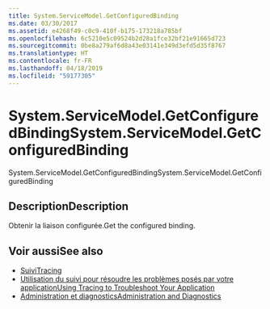 ```yaml
---
title: System.ServiceModel.GetConfiguredBinding
ms.date: 03/30/2017
ms.assetid: e4268f49-c0c9-410f-b175-173218a785bf
ms.openlocfilehash: 6c5210e5c09524b2d28a1fce32bf21e91665d723
ms.sourcegitcommit: 0be8a279af6d8a43e03141e349d3efd5d35f8767
ms.translationtype: HT
ms.contentlocale: fr-FR
ms.lasthandoff: 04/18/2019
ms.locfileid: "59177305"
---
```

# <a name="systemservicemodelgetconfiguredbinding"></a><span data-ttu-id="23fc4-102">System.ServiceModel.GetConfiguredBinding</span><span class="sxs-lookup"><span data-stu-id="23fc4-102">System.ServiceModel.GetConfiguredBinding</span></span>
<span data-ttu-id="23fc4-103">System.ServiceModel.GetConfiguredBinding</span><span class="sxs-lookup"><span data-stu-id="23fc4-103">System.ServiceModel.GetConfiguredBinding</span></span>  
  
## <a name="description"></a><span data-ttu-id="23fc4-104">Description</span><span class="sxs-lookup"><span data-stu-id="23fc4-104">Description</span></span>  
 <span data-ttu-id="23fc4-105">Obtenir la liaison configurée.</span><span class="sxs-lookup"><span data-stu-id="23fc4-105">Get the configured binding.</span></span>  
  
## <a name="see-also"></a><span data-ttu-id="23fc4-106">Voir aussi</span><span class="sxs-lookup"><span data-stu-id="23fc4-106">See also</span></span>

- [<span data-ttu-id="23fc4-107">Suivi</span><span class="sxs-lookup"><span data-stu-id="23fc4-107">Tracing</span></span>](../../../../../docs/framework/wcf/diagnostics/tracing/index.md)
- [<span data-ttu-id="23fc4-108">Utilisation du suivi pour résoudre les problèmes posés par votre application</span><span class="sxs-lookup"><span data-stu-id="23fc4-108">Using Tracing to Troubleshoot Your Application</span></span>](../../../../../docs/framework/wcf/diagnostics/tracing/using-tracing-to-troubleshoot-your-application.md)
- [<span data-ttu-id="23fc4-109">Administration et diagnostics</span><span class="sxs-lookup"><span data-stu-id="23fc4-109">Administration and Diagnostics</span></span>](../../../../../docs/framework/wcf/diagnostics/index.md)
